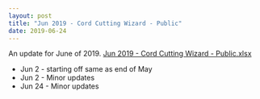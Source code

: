 ```yaml
---
layout: post
title: "Jun 2019 - Cord Cutting Wizard - Public"
date: 2019-06-24
---
```

<p>An update for June of 2019. <a href="/Jun 2019 - Cord Cutting Wizard - Public.xlsx">Jun 2019 - Cord Cutting Wizard - Public.xlsx</a>
  <p>
    <ul>
      <li>Jun 2 - starting off same as end of May
      <li>Jun 2 - Minor updates
      <li>Jun 24 - Minor updates
    </ul>

